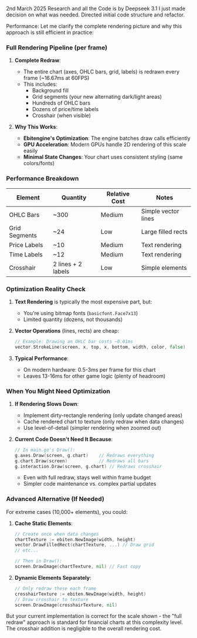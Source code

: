 2nd March 2025
Research and all the Code is by Deepseek 3.1
I just made decision on what was needed.
Directed initial code structure and refactor.


Performance:
Let me clarify the complete rendering picture and why this approach is still efficient in practice:

### Full Rendering Pipeline (per frame)

1. **Complete Redraw**:
   - The entire chart (axes, OHLC bars, grid, labels) is redrawn every frame (~16.67ms at 60FPS)
   - This includes:
     * Background fill
     * Grid segments (your new alternating dark/light areas)
     * Hundreds of OHLC bars
     * Dozens of price/time labels
     * Crosshair (when visible)

2. **Why This Works**:
   - **Ebitengine's Optimization**: The engine batches draw calls efficiently
   - **GPU Acceleration**: Modern GPUs handle 2D rendering of this scale easily
   - **Minimal State Changes**: Your chart uses consistent styling (same colors/fonts)

### Performance Breakdown

| Element          | Quantity | Relative Cost | Notes |
|------------------|----------|---------------|-------|
| OHLC Bars        | ~300     | Medium        | Simple vector lines |
| Grid Segments    | ~24      | Low           | Large filled rects |
| Price Labels     | ~10      | Medium        | Text rendering |
| Time Labels      | ~12      | Medium        | Text rendering |
| Crosshair        | 2 lines + 2 labels | Low | Simple elements |

### Optimization Reality Check

1. **Text Rendering** is typically the most expensive part, but:
   - You're using bitmap fonts (`basicfont.Face7x13`)
   - Limited quantity (dozens, not thousands)

2. **Vector Operations** (lines, rects) are cheap:
   ```go
   // Example: Drawing an OHLC bar costs ~0.01ms
   vector.StrokeLine(screen, x, top, x, bottom, width, color, false)
   ```

3. **Typical Performance**:
   - On modern hardware: 0.5-3ms per frame for this chart
   - Leaves 13-16ms for other game logic (plenty of headroom)

### When You Might Need Optimization

1. **If Rendering Slows Down**:
   - Implement dirty-rectangle rendering (only update changed areas)
   - Cache rendered chart to texture (only redraw when data changes)
   - Use level-of-detail (simpler rendering when zoomed out)

2. **Current Code Doesn't Need It Because**:
   ```go
   // In main.go's Draw():
   g.axes.Draw(screen, g.chart)    // Redraws everything
   g.chart.Draw(screen)            // Redraws all bars
   g.interaction.Draw(screen, g.chart) // Redraws crosshair
   ```
   - Even with full redraw, stays well within frame budget
   - Simpler code maintenance vs. complex partial updates

### Advanced Alternative (If Needed)

For extreme cases (10,000+ elements), you could:

1. **Cache Static Elements**:
   ```go
   // Create once when data changes
   chartTexture := ebiten.NewImage(width, height)
   vector.DrawFilledRect(chartTexture, ...) // Draw grid
   // etc...

   // Then in Draw():
   screen.DrawImage(chartTexture, nil) // Fast copy
   ```

2. **Dynamic Elements Separately**:
   ```go
   // Only redraw these each frame
   crosshairTexture := ebiten.NewImage(width, height)
   // Draw crosshair to texture
   screen.DrawImage(crosshairTexture, nil)
   ```

But your current implementation is correct for the scale shown - the "full redraw" approach is standard for financial charts at this complexity level. The crosshair addition is negligible to the overall rendering cost.